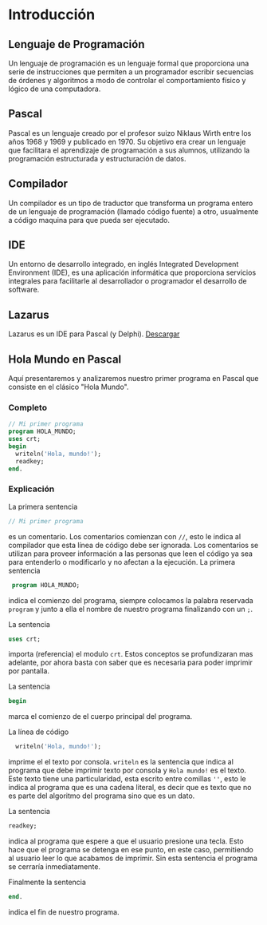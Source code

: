 # Introducción 
## Lenguaje de Programación
Un lenguaje de programación es un lenguaje formal que proporciona una serie de instrucciones que permiten a un programador escribir secuencias de órdenes y algoritmos a modo de controlar el comportamiento físico y lógico de una computadora.

## Pascal
Pascal es un lenguaje creado por el profesor suizo Niklaus Wirth entre los años 1968 y 1969 y publicado en 1970. Su objetivo era crear un lenguaje que facilitara el aprendizaje de programación a sus alumnos, utilizando la programación estructurada y estructuración de datos.

## Compilador
Un compilador es un tipo de traductor que transforma un programa entero de un lenguaje de programación (llamado código fuente) a otro, usualmente a código maquina para que pueda ser ejecutado.

## IDE
Un entorno de desarrollo integrado, en inglés Integrated Development Environment (IDE), es una aplicación informática que proporciona servicios integrales para facilitarle al desarrollador o programador el desarrollo de software.

## Lazarus
Lazarus es un IDE para Pascal (y Delphi). 
[Descargar](https://www.lazarus-ide.org/index.php?page=downloads)

## Hola Mundo en Pascal
Aquí presentaremos y analizaremos nuestro primer programa en Pascal que consiste en el clásico "Hola Mundo".
### Completo
```pascal
// Mi primer programa
program HOLA_MUNDO;
uses crt;
begin
  writeln('Hola, mundo!');
  readkey;
end.
```
### Explicación
La primera sentencia
```pascal
// Mi primer programa
```
es un comentario. Los comentarios comienzan con `//`, esto le indica al compilador que esta línea de código debe ser ignorada. Los comentarios se utilizan para proveer información a las personas que leen el código ya sea para entenderlo o modificarlo y no afectan a la ejecución.
La primera sentencia
```pascal
 program HOLA_MUNDO;
 ```
indica el comienzo del programa, siempre colocamos la palabra reservada `program` y junto a ella el nombre de nuestro programa finalizando con un `;`.

La sentencia 
```pascal
uses crt;
```
importa (referencia) el modulo `crt`. Estos conceptos se profundizaran mas adelante, por ahora basta con saber que es necesaria para poder imprimir por pantalla.

La sentencia
```pascal
begin
```
marca el comienzo de el cuerpo principal del programa.

La línea de código 
```pascal
  writeln('Hola, mundo!');
  ```
imprime el el texto por consola. `writeln` es la sentencia que indica al programa que debe imprimir texto por consola y `Hola mundo!` es el texto. Este texto tiene una particularidad, esta escrito entre comillas `''`, esto le indica al programa que es una cadena literal, es decir que es texto que no es parte del algoritmo del programa sino que es un dato.

La sentencia
```pascal
readkey;
```
indica al programa que espere a que el usuario presione una tecla. Esto hace que el programa se detenga en ese punto, en este caso, permitiendo al usuario leer lo que acabamos de imprimir. Sin esta sentencia el programa se cerraría inmediatamente.

Finalmente la sentencia
```pascal
end.
```
indica el fin de nuestro programa.

